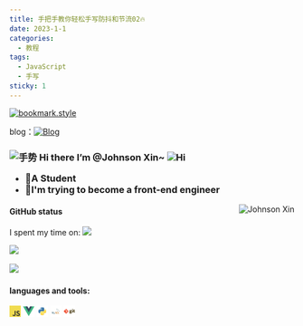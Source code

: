 ```yaml
---
title: 手把手教你轻松手写防抖和节流02🔥
date: 2023-1-1
categories:
  - 教程
tags:
  - JavaScript
  - 手写
sticky: 1
---
```


[![bookmark.style](https://svg.bookmark.style/api?url=https://reday.asia&mode=dark&style=horizontal)](https://reday.asia)

blog：[![Blog](https://img.shields.io/badge/-Blog-07c160?logo=Micro.blog&logoColor=black)](http://reday.asia)

<h3>
  <img src="https://media.giphy.com/media/hvRJCLFzcasrR4ia7z/giphy.gif" width="25" alt="手势">
  Hi there I’m @Johnson Xin~
 <img src="https://emojis.slackmojis.com/emojis/images/1588866973/8934/hellokittydance.gif?1588866973" alt="Hi" width="30" />
    <ul>
        <li>🧑A Student</li>
        <li>🌱I'm trying to become a front-end engineer</li>
    </ul>
</h3>


<a href="https://github.com/CodeGetters">
    <img align="right" src="https://count.getloli.com/get/@CodeGetters?theme=rule34" alt="Johnson Xin" />
</a>



#### GitHub status

I spent my time on:
![](https://github-readme-stats-zzy-eight.vercel.app/api/top-langs/?username=CodeGetters&layout=compact)

![](https://github-readme-stats.vercel.app/api?username=CodeGetters&show_icons=true&theme=tokyonight)

![](https://github-readme-activity-graph.cyclic.app/graph?username=CodeGetters&theme=github)


#### languages and tools:

<code><img height="20" src="https://raw.githubusercontent.com/github/explore/80688e429a7d4ef2fca1e82350fe8e3517d3494d/topics/javascript/javascript.png"></code>
<code><img height="20" src="https://raw.githubusercontent.com/github/explore/80688e429a7d4ef2fca1e82350fe8e3517d3494d/topics/vue/vue.png"></code>
<code><img height="20" src="https://raw.githubusercontent.com/github/explore/80688e429a7d4ef2fca1e82350fe8e3517d3494d/topics/python/python.png"></code>
<code><img height="20" src="https://raw.githubusercontent.com/github/explore/80688e429a7d4ef2fca1e82350fe8e3517d3494d/topics/mysql/mysql.png"></code>
<code><img height="20" src="https://raw.githubusercontent.com/github/explore/80688e429a7d4ef2fca1e82350fe8e3517d3494d/topics/git/git.png"></code>
